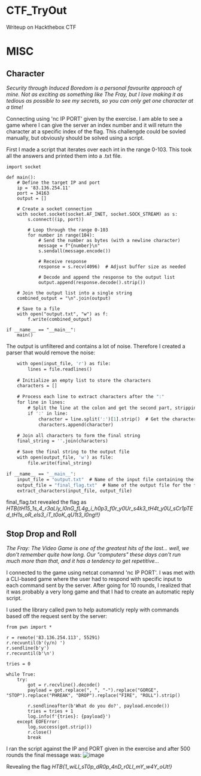 # CTF_TryOut
Writeup on Hackthebox CTF 

# MISC
## Character
*Security through Induced Boredom is a personal favourite approach of mine. Not as exciting as something like The Fray, but I love making it as tedious as possible to see my secrets, so you can only get one character at a time!*

Connecting using 'nc IP PORT' given by the exercise. I am able to see a game where I can give the server an index number and it will return the character at a specific index of the flag. This challengde could be sovled manually, but obviously should be solved using a script. 

First I made a script that iterates over each int in the range 0-103. This took all the answers and printed them into a .txt file.
```
import socket

def main():
    # Define the target IP and port
    ip = '83.136.254.11'
    port = 34163
    output = []

    # Create a socket connection
    with socket.socket(socket.AF_INET, socket.SOCK_STREAM) as s:
        s.connect((ip, port))
        
        # Loop through the range 0-103
        for number in range(104):
            # Send the number as bytes (with a newline character)
            message = f"{number}\n"
            s.sendall(message.encode())
            
            # Receive response
            response = s.recv(4096)  # Adjust buffer size as needed
            
            # Decode and append the response to the output list
            output.append(response.decode().strip())

    # Join the output list into a single string
    combined_output = "\n".join(output)
    
    # Save to a file
    with open("output.txt", "w") as f:
        f.write(combined_output)

if __name__ == "__main__":
    main()
```


The output is unfiltered and contains a lot of noise. Therefore I created a parser that would remove the noise:

```def extract_characters(input_file, output_file):
    with open(input_file, 'r') as file:
        lines = file.readlines()
    
    # Initialize an empty list to store the characters
    characters = []

    # Process each line to extract characters after the ":"
    for line in lines:
        # Split the line at the colon and get the second part, stripping whitespace
        if ':' in line:
            character = line.split(':')[1].strip()  # Get the character after the colon
            characters.append(character)

    # Join all characters to form the final string
    final_string = ''.join(characters)

    # Save the final string to the output file
    with open(output_file, 'w') as file:
        file.write(final_string)

if __name__ == "__main__":
    input_file = "output.txt"  # Name of the input file containing the output
    output_file = "final_flag.txt"  # Name of the output file for the final result
    extract_characters(input_file, output_file)
```

final_flag.txt revealed the flag as *HTB{tH15_1s_4_r3aLly_l0nG_fL4g_i_h0p3_f0r_y0Ur_s4k3_tH4t_y0U_sCr1pTEd_tH1s_oR_els3_iT_t0oK_qU1t3_l0ng!!}*

## Stop Drop and Roll
*The Fray: The Video Game is one of the greatest hits of the last... well, we don't remember quite how long. Our "computers" these days can't run much more than that, and it has a tendency to get repetitive...*

I connected to the game using netcat comamnd 'nc IP PORT'. I was met with a CLI-based game where the user had to respond with specific input to each command sent by the server. 
After going for 10 rounds, I realized that it was probably a very long game and that I had to create an automatic reply script. 

I used the library called pwn to help automaticly reply with commands based off the request sent by the server:

```
from pwn import *

r = remote('83.136.254.113', 55291)
r.recvuntil(b'(y/n) ')
r.sendline(b'y')
r.recvuntil(b'\n')

tries = 0

while True:
    try:
        got = r.recvline().decode()
        payload = got.replace(", ", "-").replace("GORGE", "STOP").replace("PHREAK", "DROP").replace("FIRE", "ROLL").strip()

        r.sendlineafter(b'What do you do?', payload.encode())
        tries = tries + 1
        log.info(f'{tries}: {payload}')
    except EOFError:
        log.success(got.strip())
        r.close()
        break
```
I ran the script against the IP and PORT given in the exercise and after 500 rounds the final message was: 
![image](https://github.com/user-attachments/assets/4213a98f-69e8-4d0e-9ee3-eeff567bf365)

Revealing the flag *HTB{1_wiLl_sT0p_dR0p_4nD_r0Ll_mY_w4Y_oUt!}*
